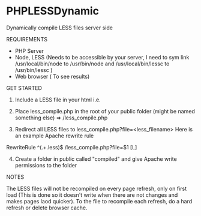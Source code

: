 PHPLESSDynamic
==============

Dynamically compile LESS files server side

REQUIREMENTS
- PHP Server
- Node, LESS (Needs to be accessible by your server,
    I need to sym link /usr/local/bin/node to /usr/bin/node and /usr/local/bin/lessc to /usr/bin/lessc )
- Web browser ( To see results)

GET STARTED

1. Include a LESS file in your html i.e. <link rel="stylesheet" type="text/css" href="test.less">

2. Place less_compile.php in the root of your public folder (might be named something else) => /less_compile.php

3. Redirect all LESS files to less_compile.php?file=<less_filename>
Here is an example Apache rewrite rule

RewriteRule ^(.+\.less)$ /less_compile.php?file=$1 [L]

4. Create a folder in public called "compiled" and give Apache write permissions to the folder

NOTES

The LESS files will not be recompiled on every page refresh, only on first load (This is done so it doesn't write when there are not changes and makes pages laod quicker). To the file to recompile each refresh, do a hard refresh or delete browser cache.

